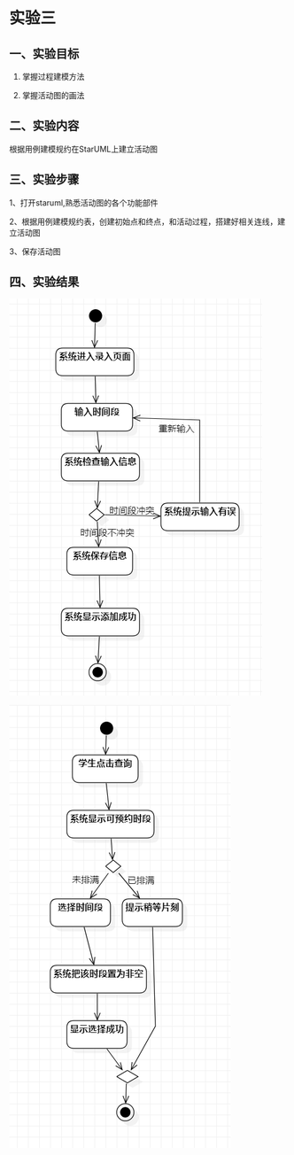 # 实验三

 ## 一、实验目标

 1. 掌握过程建模方法   
 
 2. 掌握活动图的画法   

 ## 二、实验内容

 根据用例建模规约在StarUML上建立活动图
 

 ## 三、实验步骤

 1、打开staruml,熟悉活动图的各个功能部件

 2、根据用例建模规约表，创建初始点和终点，和活动过程，搭建好相关连线，建立活动图
 
 3、保存活动图

 ## 四、实验结果
 ![活动图1](./lab3_activity1.jpg)


 ![活动图2](./lab3_activity2.jpg)
 
